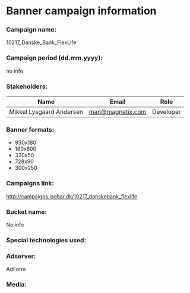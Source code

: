 # Banner campaign information

### Campaign name:
10217_Danske_Bank_FlexLife

### Campaign period (dd.mm.yyyy):
no info

### Stakeholders:
Name | Email | Role
-----|-------|-----
Mikkel Lysgaard Andersen | man@magnetix.com | Developer

### Banner formats:
* 930x180
* 160x600
* 320x50
* 728x90
* 300x250

### Campaigns link:
http://campaigns.isobar.dk/10217_danskebank_flexlife

### Bucket name:
No info

### Special technologies used:

### Adserver:
AdForm

### Media:
